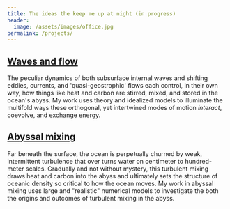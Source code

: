 ```yaml
---
title: The ideas the keep me up at night (in progress)
header:
  image: /assets/images/office.jpg
permalink: /projects/
---
```


## [Waves and flow][]

The peculiar dynamics of both subsurface internal waves and shifting eddies, 
currents, and 'quasi-geostrophic' flows each control, in their own way, how 
things like heat and carbon are stirred, mixed, and stored in the ocean's abyss. 
My work uses theory and idealized models to illuminate the multifold ways these
orthogonal, yet intertwined modes of motion *interact*, coevolve, and exchange energy.


## [Abyssal mixing][]

Far beneath the surface, the ocean is perpetually churned by weak, intermittent 
turbulence that over turns water on centimeter to hundred-meter scales. 
Gradually and not without mystery, this turbulent mixing draws heat and carbon 
into the abyss and ultimately sets the structure of oceanic density so critical
to how the ocean moves. My work in abyssal mixing uses large and "realistic"
numerical models to investigate the both the origins and outcomes
of turbulent mixing in the abyss.


[Waves and flow]: https://glwagner.github.io/projects/wavesAndFlow
[Abyssal mixing]: https://glwagner.github.io/projects/abyssalMixing
